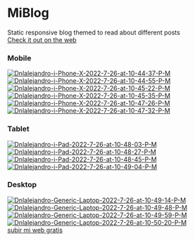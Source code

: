 # MiBlog
Static responsive blog themed to read about different posts<br>
[Check it out on the web](https://dnlalejandro.github.io/MiBlog/index.html "Check it out on the web")
### Mobile
<a href="https://ibb.co/WtQwMKx"><img src="https://i.ibb.co/xHy0B5C/Dnlalejandro-i-Phone-X-2022-7-26-at-10-44-37-P-M.jpg" alt="Dnlalejandro-i-Phone-X-2022-7-26-at-10-44-37-P-M" border="0"></a>
<a href="https://ibb.co/LP2rHr3"><img src="https://i.ibb.co/GJb9N9q/Dnlalejandro-i-Phone-X-2022-7-26-at-10-44-55-P-M.jpg" alt="Dnlalejandro-i-Phone-X-2022-7-26-at-10-44-55-P-M" border="0"></a>
<a href="https://ibb.co/SKXZ850"><img src="https://i.ibb.co/Zh6bPGK/Dnlalejandro-i-Phone-X-2022-7-26-at-10-45-22-P-M.jpg" alt="Dnlalejandro-i-Phone-X-2022-7-26-at-10-45-22-P-M" border="0"></a>
<a href="https://ibb.co/F3m2Z5V"><img src="https://i.ibb.co/wgBVGSs/Dnlalejandro-i-Phone-X-2022-7-26-at-10-45-35-P-M.jpg" alt="Dnlalejandro-i-Phone-X-2022-7-26-at-10-45-35-P-M" border="0"></a>
<a href="https://ibb.co/v1VSHBS"><img src="https://i.ibb.co/Jnm9Kd9/Dnlalejandro-i-Phone-X-2022-7-26-at-10-47-26-P-M.jpg" alt="Dnlalejandro-i-Phone-X-2022-7-26-at-10-47-26-P-M" border="0"></a>
<a href="https://ibb.co/JR8PNbZ"><img src="https://i.ibb.co/VWb8dh6/Dnlalejandro-i-Phone-X-2022-7-26-at-10-47-32-P-M.jpg" alt="Dnlalejandro-i-Phone-X-2022-7-26-at-10-47-32-P-M" border="0"></a>
### Tablet
<a href="https://ibb.co/6sfQ3KR"><img src="https://i.ibb.co/nk5pHXs/Dnlalejandro-i-Pad-2022-7-26-at-10-48-03-P-M.jpg" alt="Dnlalejandro-i-Pad-2022-7-26-at-10-48-03-P-M" border="0"></a>
<a href="https://ibb.co/z8Mm7HM"><img src="https://i.ibb.co/n3Gwn8G/Dnlalejandro-i-Pad-2022-7-26-at-10-48-27-P-M.jpg" alt="Dnlalejandro-i-Pad-2022-7-26-at-10-48-27-P-M" border="0"></a>
<a href="https://ibb.co/NS3qFmm"><img src="https://i.ibb.co/GTJDdtt/Dnlalejandro-i-Pad-2022-7-26-at-10-48-45-P-M.jpg" alt="Dnlalejandro-i-Pad-2022-7-26-at-10-48-45-P-M" border="0"></a>
<a href="https://ibb.co/x63xVTy"><img src="https://i.ibb.co/WfsmSJQ/Dnlalejandro-i-Pad-2022-7-26-at-10-49-04-P-M.jpg" alt="Dnlalejandro-i-Pad-2022-7-26-at-10-49-04-P-M" border="0"></a>
### Desktop
<a href="https://ibb.co/TvFLLjH"><img src="https://i.ibb.co/YRqZZnt/Dnlalejandro-Generic-Laptop-2022-7-26-at-10-49-14-P-M.jpg" alt="Dnlalejandro-Generic-Laptop-2022-7-26-at-10-49-14-P-M" border="0"></a>
<a href="https://ibb.co/zSvgvc9"><img src="https://i.ibb.co/wKmqmHG/Dnlalejandro-Generic-Laptop-2022-7-26-at-10-49-48-P-M.jpg" alt="Dnlalejandro-Generic-Laptop-2022-7-26-at-10-49-48-P-M" border="0"></a>
<a href="https://ibb.co/8rVtb4y"><img src="https://i.ibb.co/D9nTYgB/Dnlalejandro-Generic-Laptop-2022-7-26-at-10-49-59-P-M.jpg" alt="Dnlalejandro-Generic-Laptop-2022-7-26-at-10-49-59-P-M" border="0"></a>
<a href="https://ibb.co/FbdZx4n"><img src="https://i.ibb.co/zht9nVN/Dnlalejandro-Generic-Laptop-2022-7-26-at-10-50-20-P-M.jpg" alt="Dnlalejandro-Generic-Laptop-2022-7-26-at-10-50-20-P-M" border="0"></a><br /><a target='_blank' href='https://es.imgbb.com/'>subir mi web gratis</a><br />
